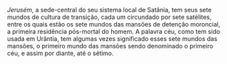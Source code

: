 *Jerusém*, a sede-central do seu sistema local de Satânia, tem seus sete mundos de cultura de transição, cada um circundado por sete satélites, entre os quais estão os sete mundos das mansões de detenção moroncial, a primeira residência pós-mortal do homem. A palavra céu, como tem sido usada em Urântia, tem algumas vezes significado esses sete mundos das mansões, o primeiro mundo das mansões sendo denominado o primeiro céu, e assim por diante, até o sétimo.